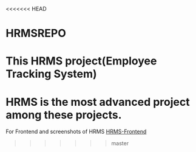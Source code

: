 <<<<<<< HEAD
# HRMSREPO
This HRMS project(Employee Tracking System)
=======
# HRMS is the most advanced project among these projects.
For Frontend and screenshots of HRMS [HRMS-Frontend](https://github.com/Ahmettanr7/HRMS-Frontend)
        
>>>>>>> master
